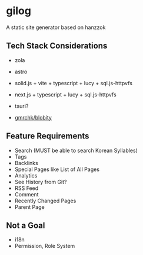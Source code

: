 # gilog

A static site generator based on hanzzok

## Tech Stack Considerations

- zola
- astro
- solid.js + vite + typescript + lucy + sql.js-httpvfs
- next.js + typescript + lucy + sql.js-httpvfs

- tauri?
- [gmrchk/blobity](https://github.com/gmrchk/blobity)

## Feature Requirements

- Search (MUST be able to search Korean Syllables)
- Tags
- Backlinks
- Special Pages like List of All Pages
- Analytics
- See History from Git?
- RSS Feed
- Comment
- Recently Changed Pages
- Parent Page

## Not a Goal

- i18n
- Permission, Role System
